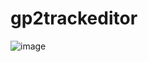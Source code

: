 # gp2trackeditor

![image](https://user-images.githubusercontent.com/61913443/77226824-21c21500-6b73-11ea-8453-a9d065919314.png)
